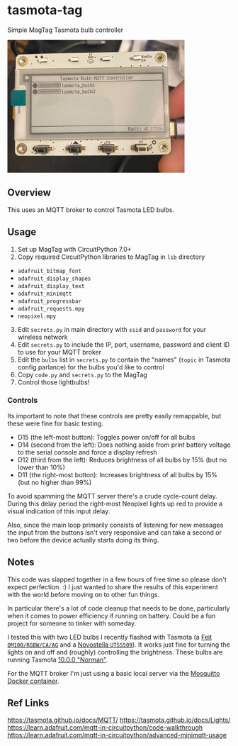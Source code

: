 # tasmota-tag

Simple MagTag Tasmota bulb controller

<img width=400 src="./tasmota-tag.jpg">

## Overview

This uses an MQTT broker to control Tasmota LED bulbs.

## Usage

1. Set up MagTag with CircuitPython 7.0+
2. Copy required CircuitPython libraries to MagTag in `lib` directory
  * `adafruit_bitmap_font`
  * `adafruit_display_shapes`
  * `adafruit_display_text`
  * `adafruit_minimqtt`
  * `adafruit_progressbar`
  * `adafruit_requests.mpy`
  * `neopixel.mpy`
3. Edit `secrets.py` in main directory with `ssid` and `password` for your wireless network
4. Edit `secrets.py` to include the IP, port, username, password and client ID to use for your MQTT broker
5. Edit the `bulbs` list in `secrets.py` to contain the "names" (`topic` in Tasmota config parlance) for the bulbs you'd like to control
5. Copy `code.py` and `secrets.py` to the MagTag
6. Control those lightbulbs!

### Controls

Its important to note that these controls are pretty easily remappable, but these were fine for basic testing.

* D15 (the left-most button): Toggles power on/off for all bulbs
* D14 (second from the left): Does nothing aside from print battery voltage to the serial console and force a display refresh
* D12 (third from the left): Reduces brightness of all bulbs by 15% (but no lower than 10%)
* D11 (the right-most button): Increases brightness of all bulbs by 15% (but no higher than 99%)

To avoid spamming the MQTT server there's a crude cycle-count delay. During this delay period the right-most Neopixel lights up red to provide a visual indication of this input delay.

Also, since the main loop primarily consists of listening for new messages the input from the buttons isn't very responsive and can take a second or two before the device actually starts doing its thing. 

## Notes

This code was slapped together in a few hours of free time so please don't expect perfection. :) I just wanted to share the results of this experiment with the world before moving on to other fun things.

In particular there's a lot of code cleanup that needs to be done, particularly when it comes to power efficiency if running on battery. Could be a fun project for someone to tinker with someday. 

I tested this with two LED bulbs I recently flashed with Tasmota (a [Feit `OM100/RGBW/CA/AG`](https://templates.blakadder.com/feit_electric-OM100RGBWCAAG.html) and a [Novostella `UT55509`](https://templates.blakadder.com/novostella_UT55509.html)). It works just fine for turning the lights on and off and (roughly) controlling the brightness. These bulbs are running Tasmota [10.0.0 "Norman"](https://github.com/arendst/Tasmota/releases/tag/v10.0.0).

For the MQTT broker I'm just using a basic local server via the [Mosquitto Docker container](https://hub.docker.com/_/eclipse-mosquitto).

## Ref Links

<https://tasmota.github.io/docs/MQTT/>
<https://tasmota.github.io/docs/Lights/>
<https://learn.adafruit.com/mqtt-in-circuitpython/code-walkthrough>
<https://learn.adafruit.com/mqtt-in-circuitpython/advanced-minimqtt-usage>